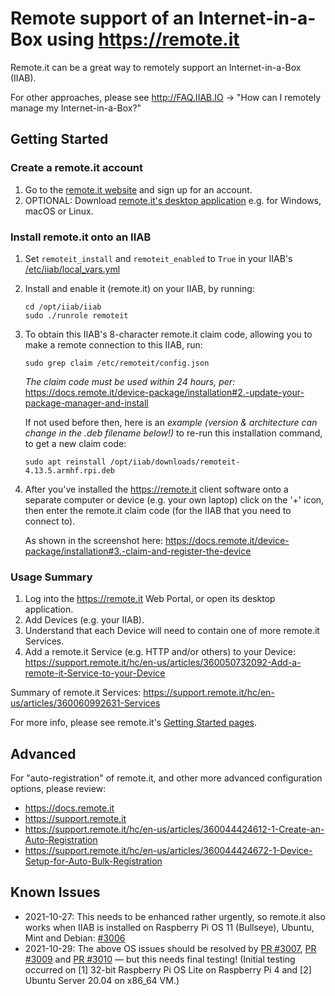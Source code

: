 # Remote support of an Internet-in-a-Box using https://remote.it

Remote.it can be a great way to remotely support an Internet-in-a-Box (IIAB).  

For other approaches, please see http://FAQ.IIAB.IO -> "How can I remotely manage my Internet-in-a-Box?"

## Getting Started

### Create a remote.it account

1. Go to the [remote.it website](https://remote.it) and sign up for an account.
2. OPTIONAL: Download [remote.it's desktop application](https://remote.it/download/) e.g. for Windows, macOS or Linux.

### Install remote.it onto an IIAB

1. Set `remoteit_install` and `remoteit_enabled` to `True` in your IIAB's [/etc/iiab/local_vars.yml](http://wiki.laptop.org/go/IIAB/FAQ#What_is_local_vars.yml_and_how_do_I_customize_it.3F)

2. Install and enable it (remote.it) on your IIAB, by running:

   ```
   cd /opt/iiab/iiab
   sudo ./runrole remoteit
   ```
   <!--EXPLANATION: The above installs remote.it, in a way that was originally designed to be interactive, and provide you the claim code needed to make a remote connection to this IIAB.  The claim code is further explained below.-->

3. To obtain this IIAB's 8-character remote.it claim code, allowing you to make a remote connection to this IIAB, run:

   ```
   sudo grep claim /etc/remoteit/config.json
   ```

   *The claim code must be used within 24 hours, per:* https://docs.remote.it/device-package/installation#2.-update-your-package-manager-and-install

   If not used before then, here is an *example (version & architecture can change in the .deb filename below!)* to re-run this installation command, to get a new claim code:

   ```
   sudo apt reinstall /opt/iiab/downloads/remoteit-4.13.5.armhf.rpi.deb
   ```

4. After you've installed the https://remote.it client software onto a separate computer or device (e.g. your own laptop) click on the '+' icon, then enter the remote.it claim code (for the IIAB that you need to connect to).

   As shown in the screenshot here: https://docs.remote.it/device-package/installation#3.-claim-and-register-the-device

### Usage Summary

1. Log into the https://remote.it Web Portal, or open its desktop application.
2. Add Devices (e.g. your IIAB).
3. Understand that each Device will need to contain one of more remote.it Services.
4. Add a remote.it Service (e.g. HTTP and/or others) to your Device: https://support.remote.it/hc/en-us/articles/360050732092-Add-a-remote-it-Service-to-your-Device

Summary of remote.it Services: https://support.remote.it/hc/en-us/articles/360060992631-Services

For more info, please see remote.it's [Getting Started pages](https://support.remote.it/hc/en-us/categories/360003417511-Getting-Started).

## Advanced

For "auto-registration" of remote.it, and other more advanced configuration options, please review:

- https://docs.remote.it
- https://support.remote.it
- https://support.remote.it/hc/en-us/articles/360044424612-1-Create-an-Auto-Registration
- https://support.remote.it/hc/en-us/articles/360044424672-1-Device-Setup-for-Auto-Bulk-Registration

## Known Issues

- 2021-10-27: This needs to be enhanced rather urgently, so remote.it also works when IIAB is installed on Raspberry Pi OS 11 (Bullseye), Ubuntu, Mint and Debian: [#3006](https://github.com/iiab/iiab/issues/3006)
- 2021-10-29: The above OS issues should be resolved by [PR #3007](https://github.com/iiab/iiab/pull/3007), [PR #3009](https://github.com/iiab/iiab/pull/3009) and [PR #3010](https://github.com/iiab/iiab/pull/3010) &mdash; but this needs final testing!  (Initial testing occurred on [1] 32-bit Raspberry Pi OS Lite on Raspberry Pi 4 and [2] Ubuntu Server 20.04 on x86_64 VM.)
